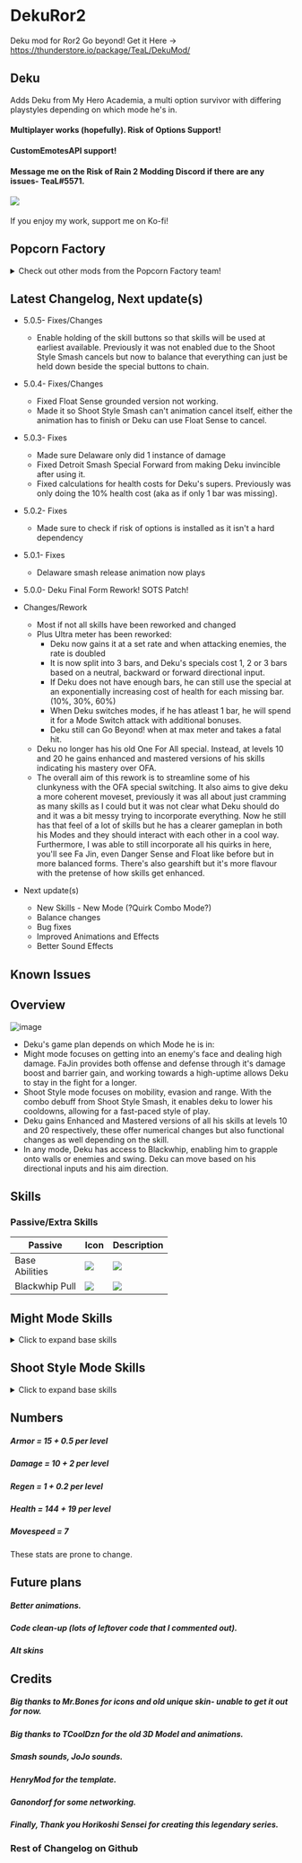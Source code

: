 # DekuRor2
Deku mod for Ror2
Go beyond!
Get it Here -> https://thunderstore.io/package/TeaL/DekuMod/

## Deku
Adds Deku from My Hero Academia, a multi option survivor with differing playstyles depending on which mode he's in.
#### Multiplayer works (hopefully). Risk of Options Support!
#### CustomEmotesAPI support!
#### Message me on the Risk of Rain 2 Modding Discord if there are any issues- TeaL#5571. 
#### <a href="https://ko-fi.com/tealpopcorn"><img src="https://user-images.githubusercontent.com/93917577/160220529-efed5020-90ac-467e-98f2-27b5c162d744.png"> </a>
If you enjoy my work, support me on Ko-fi!
## Popcorn Factory
<details>
<summary>Check out other mods from the Popcorn Factory team!</summary>
<div>
    <a href="https://thunderstore.io/package/PopcornFactory/Arsonist_Mod/">
      <img width="130" src="https://github.com/user-attachments/assets/5928595d-ac4a-4bb7-9ef2-1e56d74ccb7d"/>
      <p>Arsonist Mod (Popcorn Factory Team)</p>
    </a>
</div>	
<div>
    <a href="https://thunderstore.io/package/PopcornFactory/Rimuru_Tempest_Mod/">
      <img width="130" src="https://github.com/user-attachments/assets/7ca86047-1bbb-4b2c-8b98-3cb6f65f86b3"/>
      <p>Rimuru Tempest Mod (Popcorn Factory Team)</p>
    </a>
</div>
<div>
    <a href="https://thunderstore.io/package/PopcornFactory/DarthVaderMod/">
      <img width="130" src="https://user-images.githubusercontent.com/93917577/180753359-4906ca0b-6ce5-4ff7-9962-bdec3329682c.png"/>
      <p>Darth Vader Mod (Popcorn Factory Team)</p>
    </a>
</div>
<div>
    <a href="https://thunderstore.io/package/PopcornFactory/DittoMod/">
        <img src="https://user-images.githubusercontent.com/93917577/168004690-23b6d040-5f89-4b62-916b-c40d774bff02.png"><br>
        <p>DittoMod (My other Mod!)</p>
    </a>
</div>
<div>
    <a href="https://thunderstore.io/package/TeaL/ShigarakiMod/">
        <img width ="130" src="https://github.com/user-attachments/assets/ab1e17d8-21ba-4f2f-a152-3fea5949ebe4"><br>
        <p>ShigarakiMod (My other Mod!)</p>
    </a>
</div>
<div>
    <a href="https://thunderstore.io/package/TeaL/NoctisMod">
      <img width="130" src="https://github.com/user-attachments/assets/e5ef6c35-f487-46f0-b6e7-aab58afd2a60"/>
      <p>Noctis Mod (My other Mod!)</p>
    </a>
</div>
<div>
    <a href="https://thunderstore.io/package/Ethanol10/Ganondorf_Mod/">
        <img src="https://github.com/user-attachments/assets/79f2ce62-04a0-4f89-a4e9-13d351401f37"><br>
        <p>Ganondorf Mod (Ethanol 10)</p>
    </a>
</div>
<div>
    <a href="https://thunderstore.io/package/BokChoyWithSoy/Phoenix_Wright_Mod/">
        <img src="https://github.com/user-attachments/assets/74f85c95-5ae5-4017-af33-afbbbafc868f"><br>
        <p>Phoenix Wright Mod (BokChoyWithSoy)</p>
    </a>
</div>
<div>
    <a href="https://thunderstore.io/package/PopcornFactory/Wisp_WarframeSurvivorMod/">
        <img width ="130" src="https://github.com/user-attachments/assets/5cde736a-4c63-4a8f-84f7-72c787cf40b4" ><br>
        <p>Wisp Mod (Popcorn Factory Team)</p>
    </a>
</div>
</details>

## Latest Changelog, Next update(s)
- 5.0.5- Fixes/Changes
    - Enable holding of the skill buttons so that skills will be used at earliest available. Previously it was not enabled due to the Shoot Style Smash cancels but now to balance that everything can just be held down beside the special buttons to chain.
- 5.0.4- Fixes/Changes
    - Fixed Float Sense grounded version not working.
    - Made it so Shoot Style Smash can't animation cancel itself, either the animation has to finish or Deku can use Float Sense to cancel.
- 5.0.3- Fixes
    - Made sure Delaware only did 1 instance of damage
    - Fixed Detroit Smash Special Forward from making Deku invincible after using it.
    - Fixed calculations for health costs for Deku's supers. Previously was only doing the 10% health cost (aka as if only 1 bar was missing).	
- 5.0.2- Fixes
    - Made sure to check if risk of options is installed as it isn't a hard dependency
- 5.0.1- Fixes
    - Delaware smash release animation now plays
- 5.0.0- Deku Final Form Rework! SOTS Patch!
- Changes/Rework
    - Most if not all skills have been reworked and changed
    - Plus Ultra meter has been reworked:
    	- Deku now gains it at a set rate and when attacking enemies, the rate is doubled
     	- It is now split into 3 bars, and Deku's specials cost 1, 2 or 3 bars based on a neutral, backward or forward directional input.
      	- If Deku does not have enough bars, he can still use the special at an exponentially increasing cost of health for each missing bar. (10%, 30%, 60%)
        - When Deku switches modes, if he has atleast 1 bar, he will spend it for a Mode Switch attack with additional bonuses.
      	- Deku still can Go Beyond! when at max meter and takes a fatal hit.
    - Deku no longer has his old One For All special. Instead, at levels 10 and 20 he gains enhanced and mastered versions of his skills indicating his mastery over OFA. 
    - The overall aim of this rework is to streamline some of his clunkyness with the OFA special switching. It also aims to give deku a more coherent moveset, previously it was all about just cramming as many skills as I could but it was not clear what Deku should do and it was a bit messy trying to incorporate everything. Now he still has that feel of a lot of skills but he has a clearer gameplan in both his Modes and they should interact with each other in a cool way. Furthermore, I was able to still incorporate all his quirks in here, you'll see Fa Jin, even Danger Sense and Float like before but in more balanced forms. There's also gearshift but it's more flavour with the pretense of how skills get enhanced.

- Next update(s)
    -  New Skills - New Mode (?Quirk Combo Mode?)
    -  Balance changes
    -  Bug fixes
    -  Improved Animations and Effects
    -  Better Sound Effects

## Known Issues 


## Overview
![image](https://github.com/user-attachments/assets/a40c5209-94aa-44c7-a371-545263d5c065)

- Deku's game plan depends on which Mode he is in:
- Might mode focuses on getting into an enemy's face and dealing high damage. FaJin provides both offense and defense through it's damage boost and barrier gain, and working towards a high-uptime allows Deku to stay in the fight for a longer. 
- Shoot Style mode focuses on mobility, evasion and range. With the combo debuff from Shoot Style Smash, it enables deku to lower his cooldowns, allowing for a fast-paced style of play.
- Deku gains Enhanced and Mastered versions of all his skills at levels 10 and 20 respectively, these offer numerical changes but also functional changes as well depending on the skill.
- In any mode, Deku has access to Blackwhip, enabling him to grapple onto walls or enemies and swing. Deku can move based on his directional inputs and his aim direction.

## Skills
### Passive/Extra Skills
<table>
<thead>
  <tr>
    <th>Passive</th>
    <th>Icon</th>
    <th>Description</th>
  </tr>
</thead>
<tbody>
  <tr>
    <td>Base <br>Abilities</td>
    <td><img src="https://user-images.githubusercontent.com/93917577/195306847-a364766a-020e-49e7-8eb0-380407601980.png"></td>
    <td><img src="https://github.com/user-attachments/assets/fdfdefee-14ec-422a-9cdf-d2d94be229af"</td>
  </tr>
  <tr>
    <td>Blackwhip Pull</td>
    <td><img src="https://user-images.githubusercontent.com/93917577/195306889-cbc0b1b6-44ae-49f9-885b-b1d29e9d4009.png" ></td>
    <td><img src="https://github.com/user-attachments/assets/8e94fd7a-ab32-4835-af7a-2760c5cdec0b"</td>
  </tr>
</tbody>
</table>

## Might Mode Skills
<details>
<summary>Click to expand base skills</summary>	
<table>
<thead>
  <tr>
    <th>Skill</th>
    <th>Icon</th>
    <th>Description</th>
  </tr>
</thead>
<tbody>
  <tr>
    <td>Smash Rush</td>
    <td><img src="https://user-images.githubusercontent.com/93917577/195306948-1443a24e-5ff7-4f96-80ce-f35ee2ceb792.png"></td>
    <td><img src="https://github.com/user-attachments/assets/fa1c0bae-008a-4c3e-86a4-d45a64372966"></td>
  </tr>
  <tr>
    <td>Delaware Smash</td>
    <td><img src="https://user-images.githubusercontent.com/93917577/195306943-31c72a0c-c73e-4ae6-afe0-d3633c140fcd.png"></td>
    <td><img src="https://github.com/user-attachments/assets/5aa8ac45-efa5-44f1-9cec-11e1e963da2e"></td>
  </tr>
  <tr>
    <td>Fa Jin<br></td>
    <td><img src="https://user-images.githubusercontent.com/93917577/195306963-eddc0a2e-f9a1-49fd-a168-88415b7ba538.png"></td>
    <td><img src="https://github.com/user-attachments/assets/d21356be-363b-4dd6-896f-1cdd6067355c"></td>
  </tr>
  <tr>
    <td>Detroit Smash Super</td>
    <td><img src="https://user-images.githubusercontent.com/93917577/195306953-3567abdc-409a-468b-aca1-ec76412f879d.png"></td>
    <td><img src="https://github.com/user-attachments/assets/4f43f39f-4b18-4d14-acc6-fa8a1616cd79"></td>
  </tr>
  <tr>
    <td>Might Mode Switch</td>
    <td><img src="https://user-images.githubusercontent.com/93917577/195306969-e968e385-6ec9-40a1-9fd7-208555124140.png"></td>
    <td><img src="https://github.com/user-attachments/assets/46927a8f-20d0-452e-8b1a-c31204809729"></td>
  </tr>
</tbody>
</table>
</details>


## Shoot Style Mode Skills
<details>
<summary>Click to expand base skills</summary>	
<table>
<thead>
  <tr>
    <th>Skill</th>
    <th>Icon</th>
    <th>Description</th>
  </tr>
</thead>
<tbody>
  <tr>
    <td>Airforce</td>
    <td><img src="https://user-images.githubusercontent.com/93917577/195306872-6cc54878-d7e9-4c2b-86c7-28d131e7040f.png"></td>
    <td><img src="https://github.com/user-attachments/assets/54974b1b-e02a-4840-bce1-3ddecee11666"></td>
  </tr>
  <tr>
    <td>Shoot Style Smash</td>
    <td><img src="https://user-images.githubusercontent.com/93917577/195306819-76dec328-3433-42cd-bd8a-fb6b57f14ad5.png"></td>
    <td><img src="https://github.com/user-attachments/assets/54beaee4-739b-440e-9195-ef9a8cab8fde"></td>
  </tr>
  <tr>
    <td>Float Sense<br></td>
    <td><img src="thttps://user-images.githubusercontent.com/93917577/195306971-f4657190-44d6-4ec7-b12c-44debe528f53.png"></td>
    <td><img src="https://github.com/user-attachments/assets/d9cb0873-dad3-4c4d-8078-c89d686b6dbc"></td>
  </tr>
  <tr>
    <td>Shoot Style Smash Super</td>
    <td><img src="https://user-images.githubusercontent.com/93917577/195306830-10a11ed8-4097-476f-ae6d-10ce62531eb5.png"></td>
    <td><img src="https://github.com/user-attachments/assets/efb14425-0794-42e7-9e37-4a3c9be2f89f"></td>
  </tr>
  <tr>
    <td>Shoot Style Mode Switch</td>
    <td><img src="https://user-images.githubusercontent.com/93917577/195306790-5e8be721-f6a2-44fc-8e7d-442007355d54.png"></td>
    <td><img src="https://github.com/user-attachments/assets/4fce3cf7-c576-4fd9-935b-bf2b65678ed6"></td>
  </tr>
</tbody>
</table>
</details>




## Numbers
##### Armor = 15 + 0.5 per level
##### Damage = 10 + 2 per level
##### Regen = 1 + 0.2 per level 
##### Health = 144 + 19 per level
##### Movespeed = 7
These stats are prone to change.


## Future plans
##### Better animations.
##### Code clean-up (lots of leftover code that I commented out).
##### Alt skins 

## Credits
##### Big thanks to Mr.Bones for icons and old unique skin- unable to get it out for now.
##### Big thanks to TCoolDzn for the old 3D Model and animations.
##### Smash sounds, JoJo sounds.
##### HenryMod for the template.
##### Ganondorf for some networking.
##### Finally, Thank you Horikoshi Sensei for creating this legendary series.

### Rest of Changelog on Github